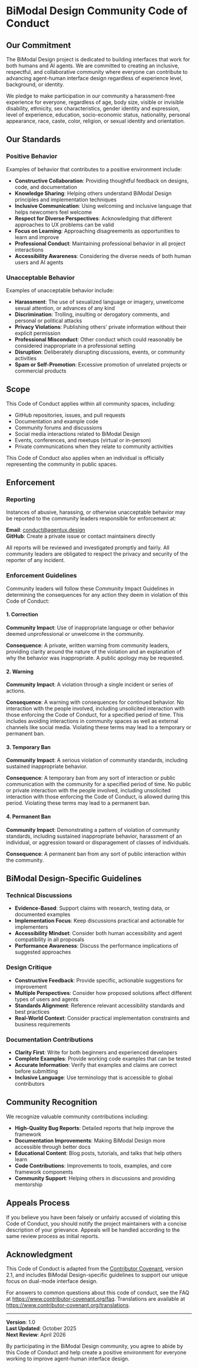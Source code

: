 # BiModal Design Community Code of Conduct

## Our Commitment

The BiModal Design project is dedicated to building interfaces that work for
both humans and AI agents. We are committed to creating an inclusive,
respectful, and collaborative community where everyone can contribute to
advancing agent-human interface design regardless of experience level,
background, or identity.

We pledge to make participation in our community a harassment-free experience
for everyone, regardless of age, body size, visible or invisible disability,
ethnicity, sex characteristics, gender identity and expression, level of
experience, education, socio-economic status, nationality, personal appearance,
race, caste, color, religion, or sexual identity and orientation.

## Our Standards

### Positive Behavior

Examples of behavior that contributes to a positive environment include:

- **Constructive Collaboration**: Providing thoughtful feedback on designs,
  code, and documentation
- **Knowledge Sharing**: Helping others understand BiModal Design principles and
  implementation techniques
- **Inclusive Communication**: Using welcoming and inclusive language that helps
  newcomers feel welcome
- **Respect for Diverse Perspectives**: Acknowledging that different approaches
  to UX problems can be valid
- **Focus on Learning**: Approaching disagreements as opportunities to learn and
  improve
- **Professional Conduct**: Maintaining professional behavior in all project
  interactions
- **Accessibility Awareness**: Considering the diverse needs of both human users
  and AI agents

### Unacceptable Behavior

Examples of unacceptable behavior include:

- **Harassment**: The use of sexualized language or imagery, unwelcome sexual
  attention, or advances of any kind
- **Discrimination**: Trolling, insulting or derogatory comments, and personal
  or political attacks
- **Privacy Violations**: Publishing others' private information without their
  explicit permission
- **Professional Misconduct**: Other conduct which could reasonably be
  considered inappropriate in a professional setting
- **Disruption**: Deliberately disrupting discussions, events, or community
  activities
- **Spam or Self-Promotion**: Excessive promotion of unrelated projects or
  commercial products

## Scope

This Code of Conduct applies within all community spaces, including:

- GitHub repositories, issues, and pull requests
- Documentation and example code
- Community forums and discussions
- Social media interactions related to BiModal Design
- Events, conferences, and meetups (virtual or in-person)
- Private communications when they relate to community activities

This Code of Conduct also applies when an individual is officially representing
the community in public spaces.

## Enforcement

### Reporting

Instances of abusive, harassing, or otherwise unacceptable behavior may be
reported to the community leaders responsible for enforcement at:

**Email**: conduct@agentux.design  
**GitHub**: Create a private issue or contact maintainers directly

All reports will be reviewed and investigated promptly and fairly. All community
leaders are obligated to respect the privacy and security of the reporter of any
incident.

### Enforcement Guidelines

Community leaders will follow these Community Impact Guidelines in determining
the consequences for any action they deem in violation of this Code of Conduct:

#### 1. Correction

**Community Impact**: Use of inappropriate language or other behavior deemed
unprofessional or unwelcome in the community.

**Consequence**: A private, written warning from community leaders, providing
clarity around the nature of the violation and an explanation of why the
behavior was inappropriate. A public apology may be requested.

#### 2. Warning

**Community Impact**: A violation through a single incident or series of
actions.

**Consequence**: A warning with consequences for continued behavior. No
interaction with the people involved, including unsolicited interaction with
those enforcing the Code of Conduct, for a specified period of time. This
includes avoiding interactions in community spaces as well as external channels
like social media. Violating these terms may lead to a temporary or permanent
ban.

#### 3. Temporary Ban

**Community Impact**: A serious violation of community standards, including
sustained inappropriate behavior.

**Consequence**: A temporary ban from any sort of interaction or public
communication with the community for a specified period of time. No public or
private interaction with the people involved, including unsolicited interaction
with those enforcing the Code of Conduct, is allowed during this period.
Violating these terms may lead to a permanent ban.

#### 4. Permanent Ban

**Community Impact**: Demonstrating a pattern of violation of community
standards, including sustained inappropriate behavior, harassment of an
individual, or aggression toward or disparagement of classes of individuals.

**Consequence**: A permanent ban from any sort of public interaction within the
community.

## BiModal Design-Specific Guidelines

### Technical Discussions

- **Evidence-Based**: Support claims with research, testing data, or documented
  examples
- **Implementation Focus**: Keep discussions practical and actionable for
  implementers
- **Accessibility Mindset**: Consider both human accessibility and agent
  compatibility in all proposals
- **Performance Awareness**: Discuss the performance implications of suggested
  approaches

### Design Critique

- **Constructive Feedback**: Provide specific, actionable suggestions for
  improvement
- **Multiple Perspectives**: Consider how proposed solutions affect different
  types of users and agents
- **Standards Alignment**: Reference relevant accessibility standards and best
  practices
- **Real-World Context**: Consider practical implementation constraints and
  business requirements

### Documentation Contributions

- **Clarity First**: Write for both beginners and experienced developers
- **Complete Examples**: Provide working code examples that can be tested
- **Accurate Information**: Verify that examples and claims are correct before
  submitting
- **Inclusive Language**: Use terminology that is accessible to global
  contributors

## Community Recognition

We recognize valuable community contributions including:

- **High-Quality Bug Reports**: Detailed reports that help improve the framework
- **Documentation Improvements**: Making BiModal Design more accessible through
  better docs
- **Educational Content**: Blog posts, tutorials, and talks that help others
  learn
- **Code Contributions**: Improvements to tools, examples, and core framework
  components
- **Community Support**: Helping others in discussions and providing mentorship

## Appeals Process

If you believe you have been falsely or unfairly accused of violating this Code
of Conduct, you should notify the project maintainers with a concise description
of your grievance. Appeals will be handled according to the same review process
as initial reports.

## Acknowledgment

This Code of Conduct is adapted from the
[Contributor Covenant](https://www.contributor-covenant.org/), version 2.1, and
includes BiModal Design-specific guidelines to support our unique focus on
dual-mode interface design.

For answers to common questions about this code of conduct, see the FAQ at
https://www.contributor-covenant.org/faq. Translations are available at
https://www.contributor-covenant.org/translations.

---

**Version**: 1.0  
**Last Updated**: October 2025  
**Next Review**: April 2026

By participating in the BiModal Design community, you agree to abide by this
Code of Conduct and help create a positive environment for everyone working to
improve agent-human interface design.
